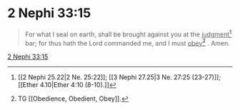 # 2 Nephi 33:15

> For what I seal on earth, shall be brought against you at the <u>judgment</u>[^a] bar; for thus hath the Lord commanded me, and I must <u>obey</u>[^b] . Amen.

[2 Nephi 33:15](https://www.churchofjesuschrist.org/study/scriptures/bofm/2-ne/33?lang=eng&id=p15#p15)


[^a]: [[2 Nephi 25.22|2 Ne. 25:22]]; [[3 Nephi 27.25|3 Ne. 27:25 (23-27)]]; [[Ether 4.10|Ether 4:10 (8-10).]]
[^b]: TG [[Obedience, Obedient, Obey]].
